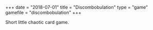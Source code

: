 +++
date = "2018-07-01"
title = "Discombobulation"
type = "game"
gamefile = "discombobulation"
+++

Short little chaotic card game.